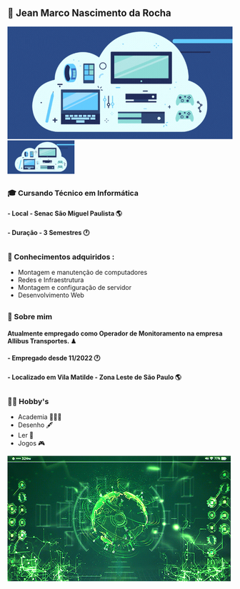 ## 👤 Jean Marco Nascimento da Rocha

![Tecnologia só pra ficar top.](OSFi.gif "Tecnologia.")
<img src="OSFi.gif" width="150">
##

### 🎓 Cursando Técnico em Informática

#### - Local - Senac São Miguel Paulista 🌎
#### - Duração  - 3 Semestres 🕐
##
### 🧾 Conhecimentos adquiridos : 
* Montagem e manutenção de computadores
* Redes e Infraestrutura
* Montagem e configuração de servidor
* Desenvolvimento Web

##

### 👤 Sobre mim 

#### Atualmente empregado como **Operador de Monitoramento** na empresa Allibus Transportes. ♟
#### - Empregado desde 11/2022 🕐
#### - Localizado em Vila Matilde - Zona Leste de São Paulo 🌎

##

### 🕵️‍♀️ Hobby's 
* Academia 🏋🏼‍♂️
* Desenho 🖋
* Ler 📖
* Jogos 🎮

![Tecnologia só pra ficar top.](UAI.gif "Tecnologia.")

  


